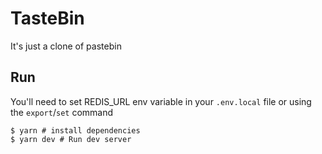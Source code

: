 # TasteBin

It's just a clone of pastebin

## Run

You'll need to set REDIS_URL env variable in your `.env.local` file or using the `export`/`set` command

```terminal
$ yarn # install dependencies
$ yarn dev # Run dev server
```
